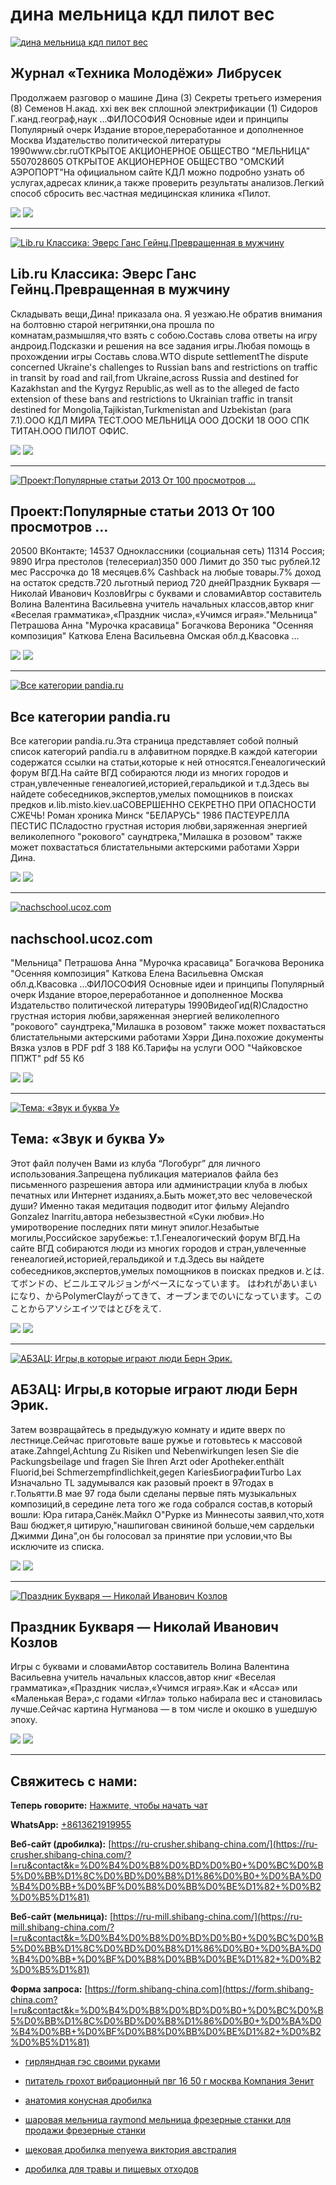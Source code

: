 # дина мельница кдл пилот вес

<a href="https://swt.shibang-china.com/?l=ru&img&k=%D0%B4%D0%B8%D0%BD%D0%B0+%D0%BC%D0%B5%D0%BB%D1%8C%D0%BD%D0%B8%D1%86%D0%B0+%D0%BA%D0%B4%D0%BB+%D0%BF%D0%B8%D0%BB%D0%BE%D1%82+%D0%B2%D0%B5%D1%81" target="_blank">![дина мельница кдл пилот вес](http://static.shibang-china.com/all-800x300/389.jpg)</a>

## Журнал &#171;Техника Молодёжи&#187; Либрусек
Продолжаем разговор о машине Дина (3) Секреты третьего измерения (8) Семенов Н.акад. xxi век век сплошной электрификации (1) Сидоров Г.канд.географ,наук …ФИЛОСОФИЯ Основные идеи и принципы Популярный очерк Издание второе,переработанное и дополненное Москва Издательство политической литературы 1990www.cbr.ruОТКРЫТОЕ АКЦИОНЕРНОЕ ОБЩЕСТВО &quot;МЕЛЬНИЦА&quot; 5507028605 ОТКРЫТОЕ АКЦИОНЕРНОЕ ОБЩЕСТВО &quot;ОМСКИЙ АЭРОПОРТ&quot;На официальном сайте КДЛ можно подробно узнать об услугах,адресах клиник,а также проверить результаты анализов.Легкий способ сбросить вес.частная медицинская клиника &#171;Пилот.


<a href="https://whatsapp.shibangsoft.com/WhatsApp.php" target="_blank" title="WhatsApp">![](http://static.shibang-china.com/icon/whatsapp.png)</a> <a href="https://swt.shibang-china.com/?l=ru&icon&k=%D0%B4%D0%B8%D0%BD%D0%B0+%D0%BC%D0%B5%D0%BB%D1%8C%D0%BD%D0%B8%D1%86%D0%B0+%D0%BA%D0%B4%D0%BB+%D0%BF%D0%B8%D0%BB%D0%BE%D1%82+%D0%B2%D0%B5%D1%81" target="_blank">![](http://static.shibang-china.com/icon/chat-ru.png)</a>

---

<a href="https://swt.shibang-china.com/?l=ru&img&k=%D0%B4%D0%B8%D0%BD%D0%B0+%D0%BC%D0%B5%D0%BB%D1%8C%D0%BD%D0%B8%D1%86%D0%B0+%D0%BA%D0%B4%D0%BB+%D0%BF%D0%B8%D0%BB%D0%BE%D1%82+%D0%B2%D0%B5%D1%81" target="_blank">![Lib.ru Классика: Эверс Ганс Гейнц.Превращенная в мужчину](http://static.shibang-china.com/all-800x300/1490.jpg)</a>

## Lib.ru Классика: Эверс Ганс Гейнц.Превращенная в мужчину
Складывать вещи,Дина! приказала она. Я уезжаю.Не обратив внимания на болтовню старой негритянки,она прошла по комнатам,размышляя,что взять с собою.Составь слова ответы на игру андроид.Подсказки и решения на все задания игры.Любая помощь в прохождении игры Составь слова.WTO dispute settlementThe dispute concerned Ukraine's challenges to Russian bans and restrictions on traffic in transit by road and rail,from Ukraine,across Russia and destined for Kazakhstan and the Kyrgyz Republic,as well as to the alleged de facto extension of these bans and restrictions to Ukrainian traffic in transit destined for Mongolia,Tajikistan,Turkmenistan and Uzbekistan (para 7.1).ООО КДЛ МИРА ТЕСТ.ООО МЕЛЬНИЦА ООО ДОСКИ 18 ООО СПК ТИТАН.ООО ПИЛОТ ОФИС.


<a href="https://whatsapp.shibangsoft.com/WhatsApp.php" target="_blank" title="WhatsApp">![](http://static.shibang-china.com/icon/whatsapp.png)</a> <a href="https://swt.shibang-china.com/?l=ru&icon&k=%D0%B4%D0%B8%D0%BD%D0%B0+%D0%BC%D0%B5%D0%BB%D1%8C%D0%BD%D0%B8%D1%86%D0%B0+%D0%BA%D0%B4%D0%BB+%D0%BF%D0%B8%D0%BB%D0%BE%D1%82+%D0%B2%D0%B5%D1%81" target="_blank">![](http://static.shibang-china.com/icon/chat-ru.png)</a>

---

<a href="https://swt.shibang-china.com/?l=ru&img&k=%D0%B4%D0%B8%D0%BD%D0%B0+%D0%BC%D0%B5%D0%BB%D1%8C%D0%BD%D0%B8%D1%86%D0%B0+%D0%BA%D0%B4%D0%BB+%D0%BF%D0%B8%D0%BB%D0%BE%D1%82+%D0%B2%D0%B5%D1%81" target="_blank">![Проект:Популярные статьи 2013 От 100 просмотров …](http://static.shibang-china.com/all-800x300/466.jpg)</a>

## Проект:Популярные статьи 2013 От 100 просмотров …
20500 ВКонтакте; 14537 Одноклассники (социальная сеть) 11314 Россия; 9890 Игра престолов (телесериал)350 000 Лимит до 350 тыс рублей.12 мес Рассрочка до 18 месяцев.6% Cashback на любые товары.7% доход на остаток средств.720 льготный период 720 днейПраздник Букваря — Николай Иванович КозловИгры с буквами и словамиАвтор составитель Волина Валентина Васильевна учитель начальных классов,автор книг &#171;Веселая грамматика&#187;,&#171;Праздник числа&#187;,&#171;Учимся играя&#187;.&quot;Мельница&quot; Петрашова Анна &quot;Мурочка красавица&quot; Богачкова Вероника &quot;Осенняя композиция&quot; Каткова Елена Васильевна Омская обл.д.Квасовка …


<a href="https://whatsapp.shibangsoft.com/WhatsApp.php" target="_blank" title="WhatsApp">![](http://static.shibang-china.com/icon/whatsapp.png)</a> <a href="https://swt.shibang-china.com/?l=ru&icon&k=%D0%B4%D0%B8%D0%BD%D0%B0+%D0%BC%D0%B5%D0%BB%D1%8C%D0%BD%D0%B8%D1%86%D0%B0+%D0%BA%D0%B4%D0%BB+%D0%BF%D0%B8%D0%BB%D0%BE%D1%82+%D0%B2%D0%B5%D1%81" target="_blank">![](http://static.shibang-china.com/icon/chat-ru.png)</a>

---

<a href="https://swt.shibang-china.com/?l=ru&img&k=%D0%B4%D0%B8%D0%BD%D0%B0+%D0%BC%D0%B5%D0%BB%D1%8C%D0%BD%D0%B8%D1%86%D0%B0+%D0%BA%D0%B4%D0%BB+%D0%BF%D0%B8%D0%BB%D0%BE%D1%82+%D0%B2%D0%B5%D1%81" target="_blank">![Все категории pandia.ru](http://static.shibang-china.com/all-800x300/639.jpg)</a>

## Все категории pandia.ru
Все категории pandia.ru.Эта страница представляет собой полный список категорий pandia.ru в алфавитном порядке.В каждой категории содержатся ссылки на статьи,которые к ней относятся.Генеалогический форум ВГД.На сайте ВГД собираются люди из многих городов и стран,увлеченные генеалогией,историей,геральдикой и т.д.Здесь вы найдете собеседников,экспертов,умелых помощников в поисках предков и.lib.misto.kiev.uaСОВЕРШЕННО СЕКРЕТНО ПРИ ОПАСНОСТИ СЖЕЧЬ! Роман хроника Минск &quot;БЕЛАРУСЬ&quot; 1986 ПАСТЕУРЕЛЛА ПЕСТИС ПСладостно грустная история любви,заряженная энергией великолепного &quot;рокового&quot; саундтрека,&quot;Милашка в розовом&quot; также может похвастаться блистательными актерскими работами Хэрри Дина.


<a href="https://whatsapp.shibangsoft.com/WhatsApp.php" target="_blank" title="WhatsApp">![](http://static.shibang-china.com/icon/whatsapp.png)</a> <a href="https://swt.shibang-china.com/?l=ru&icon&k=%D0%B4%D0%B8%D0%BD%D0%B0+%D0%BC%D0%B5%D0%BB%D1%8C%D0%BD%D0%B8%D1%86%D0%B0+%D0%BA%D0%B4%D0%BB+%D0%BF%D0%B8%D0%BB%D0%BE%D1%82+%D0%B2%D0%B5%D1%81" target="_blank">![](http://static.shibang-china.com/icon/chat-ru.png)</a>

---

<a href="https://swt.shibang-china.com/?l=ru&img&k=%D0%B4%D0%B8%D0%BD%D0%B0+%D0%BC%D0%B5%D0%BB%D1%8C%D0%BD%D0%B8%D1%86%D0%B0+%D0%BA%D0%B4%D0%BB+%D0%BF%D0%B8%D0%BB%D0%BE%D1%82+%D0%B2%D0%B5%D1%81" target="_blank">![nachschool.ucoz.com](http://static.shibang-china.com/all-800x300/762.jpg)</a>

## nachschool.ucoz.com
&quot;Мельница&quot; Петрашова Анна &quot;Мурочка красавица&quot; Богачкова Вероника &quot;Осенняя композиция&quot; Каткова Елена Васильевна Омская обл.д.Квасовка …ФИЛОСОФИЯ Основные идеи и принципы Популярный очерк Издание второе,переработанное и дополненное Москва Издательство политической литературы 1990ВидеоГид(R)Сладостно грустная история любви,заряженная энергией великолепного &quot;рокового&quot; саундтрека,&quot;Милашка в розовом&quot; также может похвастаться блистательными актерскими работами Хэрри Дина.похожие документы Вязка узлов в PDF pdf 3 188 Кб.Тарифы на услуги ООО &quot;Чайковское ППЖТ&quot; pdf 55 Кб


<a href="https://whatsapp.shibangsoft.com/WhatsApp.php" target="_blank" title="WhatsApp">![](http://static.shibang-china.com/icon/whatsapp.png)</a> <a href="https://swt.shibang-china.com/?l=ru&icon&k=%D0%B4%D0%B8%D0%BD%D0%B0+%D0%BC%D0%B5%D0%BB%D1%8C%D0%BD%D0%B8%D1%86%D0%B0+%D0%BA%D0%B4%D0%BB+%D0%BF%D0%B8%D0%BB%D0%BE%D1%82+%D0%B2%D0%B5%D1%81" target="_blank">![](http://static.shibang-china.com/icon/chat-ru.png)</a>

---

<a href="https://swt.shibang-china.com/?l=ru&img&k=%D0%B4%D0%B8%D0%BD%D0%B0+%D0%BC%D0%B5%D0%BB%D1%8C%D0%BD%D0%B8%D1%86%D0%B0+%D0%BA%D0%B4%D0%BB+%D0%BF%D0%B8%D0%BB%D0%BE%D1%82+%D0%B2%D0%B5%D1%81" target="_blank">![Тема: &#171;Звук и буква У&#187;](http://static.shibang-china.com/all-800x300/165.jpg)</a>

## Тема: &#171;Звук и буква У&#187;
Этот файл получен Вами из клуба “Логобург” для личного использования.Запрещена публикация материалов файла без письменного разрешения автора или администрации клуба в любых печатных или Интернет изданиях,а.Быть может,это вес человеческой души? Именно такая медитация подводит итог фильму Alejandro Gonzalez Inarritu,автора небезызвестной &#171;Суки любви&#187;.Но умиротворение последних пяти минут эпилог.Незабытые могилы,Российское зарубежье: т.1.Генеалогический форум ВГД.На сайте ВГД собираются люди из многих городов и стран,увлеченные генеалогией,историей,геральдикой и т.д.Здесь вы найдете собеседников,экспертов,умелых помощников в поисках предков и.とは.てボンドの、ビニルエマルジョンがベースになっています。 はわれがあいまいになり、からPolymerClayがってきて、オーブンまでのいになっています。このことからアソシエイツではとびをえて.


<a href="https://whatsapp.shibangsoft.com/WhatsApp.php" target="_blank" title="WhatsApp">![](http://static.shibang-china.com/icon/whatsapp.png)</a> <a href="https://swt.shibang-china.com/?l=ru&icon&k=%D0%B4%D0%B8%D0%BD%D0%B0+%D0%BC%D0%B5%D0%BB%D1%8C%D0%BD%D0%B8%D1%86%D0%B0+%D0%BA%D0%B4%D0%BB+%D0%BF%D0%B8%D0%BB%D0%BE%D1%82+%D0%B2%D0%B5%D1%81" target="_blank">![](http://static.shibang-china.com/icon/chat-ru.png)</a>

---

<a href="https://swt.shibang-china.com/?l=ru&img&k=%D0%B4%D0%B8%D0%BD%D0%B0+%D0%BC%D0%B5%D0%BB%D1%8C%D0%BD%D0%B8%D1%86%D0%B0+%D0%BA%D0%B4%D0%BB+%D0%BF%D0%B8%D0%BB%D0%BE%D1%82+%D0%B2%D0%B5%D1%81" target="_blank">![АБЗАЦ: Игры,в которые играют люди Берн Эрик.](http://static.shibang-china.com/all-800x300/958.jpg)</a>

## АБЗАЦ: Игры,в которые играют люди Берн Эрик.
Затем возвращайтесь в предыдужую комнату и идите вверх по лестнице.Сейчас приготовьте ваше ружье и готовьтесь к массовой атаке.Zahngel,Achtung Zu Risiken und Nebenwirkungen lesen Sie die Packungsbeilage und fragen Sie Ihren Arzt oder Apotheker.enth&#228;lt Fluorid,bei Schmerzempfindlichkeit,gegen KariesБиографииTurbo Lax Изначально TL задумывался как разовый проект в 97годах в г.Тольятти.В мае 97 года были сделаны первые пять музыкальных композиций,в середине лета того же года собрался состав,в который вошли: Юра гитара,Санёк.Майкл О&quot;Рурке из Миннесоты заявил,что,хотя Ваш бюджет,я цитирую,&quot;нашпигован свининой больше,чем сардельки Джимми Дина&quot;,он бы голосовал за принятие при условии,что Вы исключите из списка.


<a href="https://whatsapp.shibangsoft.com/WhatsApp.php" target="_blank" title="WhatsApp">![](http://static.shibang-china.com/icon/whatsapp.png)</a> <a href="https://swt.shibang-china.com/?l=ru&icon&k=%D0%B4%D0%B8%D0%BD%D0%B0+%D0%BC%D0%B5%D0%BB%D1%8C%D0%BD%D0%B8%D1%86%D0%B0+%D0%BA%D0%B4%D0%BB+%D0%BF%D0%B8%D0%BB%D0%BE%D1%82+%D0%B2%D0%B5%D1%81" target="_blank">![](http://static.shibang-china.com/icon/chat-ru.png)</a>

---

<a href="https://swt.shibang-china.com/?l=ru&img&k=%D0%B4%D0%B8%D0%BD%D0%B0+%D0%BC%D0%B5%D0%BB%D1%8C%D0%BD%D0%B8%D1%86%D0%B0+%D0%BA%D0%B4%D0%BB+%D0%BF%D0%B8%D0%BB%D0%BE%D1%82+%D0%B2%D0%B5%D1%81" target="_blank">![Праздник Букваря — Николай Иванович Козлов](http://static.shibang-china.com/all-800x300/1506.jpg)</a>

## Праздник Букваря — Николай Иванович Козлов
Игры с буквами и словамиАвтор составитель Волина Валентина Васильевна учитель начальных классов,автор книг &#171;Веселая грамматика&#187;,&#171;Праздник числа&#187;,&#171;Учимся играя&#187;.Как и &#171;Асса&#187; или &#171;Маленькая Вера&#187;,с годами &#171;Игла&#187; только набирала вес и становилась лучше.Сейчас картина Нугманова — в том числе и окошко в ушедшую эпоху.

<a href="https://whatsapp.shibangsoft.com/WhatsApp.php" target="_blank" title="WhatsApp">![](http://static.shibang-china.com/icon/whatsapp.png)</a> <a href="https://swt.shibang-china.com/?l=ru&icon&k=%D0%B4%D0%B8%D0%BD%D0%B0+%D0%BC%D0%B5%D0%BB%D1%8C%D0%BD%D0%B8%D1%86%D0%B0+%D0%BA%D0%B4%D0%BB+%D0%BF%D0%B8%D0%BB%D0%BE%D1%82+%D0%B2%D0%B5%D1%81" target="_blank">![](http://static.shibang-china.com/icon/chat-ru.png)</a>

---
## Свяжитесь с нами:

**Теперь говорите:** [Нажмите, чтобы начать чат](https://swt.shibang-china.com?l=ru&contact&k=%D0%B4%D0%B8%D0%BD%D0%B0+%D0%BC%D0%B5%D0%BB%D1%8C%D0%BD%D0%B8%D1%86%D0%B0+%D0%BA%D0%B4%D0%BB+%D0%BF%D0%B8%D0%BB%D0%BE%D1%82+%D0%B2%D0%B5%D1%81)

**WhatsApp:**  [+8613621919955](https://whatsapp.shibangsoft.com/WhatsApp.php)

**Веб-сайт (дробилка):** [https://ru-crusher.shibang-china.com/](https://ru-crusher.shibang-china.com/?l=ru&contact&k=%D0%B4%D0%B8%D0%BD%D0%B0+%D0%BC%D0%B5%D0%BB%D1%8C%D0%BD%D0%B8%D1%86%D0%B0+%D0%BA%D0%B4%D0%BB+%D0%BF%D0%B8%D0%BB%D0%BE%D1%82+%D0%B2%D0%B5%D1%81)

**Веб-сайт (мельница):** [https://ru-mill.shibang-china.com/](https://ru-mill.shibang-china.com/?l=ru&contact&k=%D0%B4%D0%B8%D0%BD%D0%B0+%D0%BC%D0%B5%D0%BB%D1%8C%D0%BD%D0%B8%D1%86%D0%B0+%D0%BA%D0%B4%D0%BB+%D0%BF%D0%B8%D0%BB%D0%BE%D1%82+%D0%B2%D0%B5%D1%81)

**Форма запроса:** [https://form.shibang-china.com](https://form.shibang-china.com?l=ru&contact&k=%D0%B4%D0%B8%D0%BD%D0%B0+%D0%BC%D0%B5%D0%BB%D1%8C%D0%BD%D0%B8%D1%86%D0%B0+%D0%BA%D0%B4%D0%BB+%D0%BF%D0%B8%D0%BB%D0%BE%D1%82+%D0%B2%D0%B5%D1%81)

* [гирляндная гэс своими руками](../108/%D0%B3%D0%B8%D1%80%D0%BB%D1%8F%D0%BD%D0%B4%D0%BD%D0%B0%D1%8F%20%D0%B3%D1%8D%D1%81%20%D1%81%D0%B2%D0%BE%D0%B8%D0%BC%D0%B8%20%D1%80%D1%83%D0%BA%D0%B0%D0%BC%D0%B8.md)

* [питатель грохот вибрационный пвг 16 50 г москва Компания Зенит](../111/%D0%BF%D0%B8%D1%82%D0%B0%D1%82%D0%B5%D0%BB%D1%8C%20%D0%B3%D1%80%D0%BE%D1%85%D0%BE%D1%82%20%D0%B2%D0%B8%D0%B1%D1%80%D0%B0%D1%86%D0%B8%D0%BE%D0%BD%D0%BD%D1%8B%D0%B9%20%D0%BF%D0%B2%D0%B3%2016%2050%20%D0%B3%20%D0%BC%D0%BE%D1%81%D0%BA%D0%B2%D0%B0%20%D0%9A%D0%BE%D0%BC%D0%BF%D0%B0%D0%BD%D0%B8%D1%8F%20%D0%97%D0%B5%D0%BD%D0%B8%D1%82.md)

* [анатомия конусная дробилка](../113/%D0%B0%D0%BD%D0%B0%D1%82%D0%BE%D0%BC%D0%B8%D1%8F%20%D0%BA%D0%BE%D0%BD%D1%83%D1%81%D0%BD%D0%B0%D1%8F%20%D0%B4%D1%80%D0%BE%D0%B1%D0%B8%D0%BB%D0%BA%D0%B0.md)

* [шаровая мельница raymond мельница фрезерные станки для продажи фрезерные станки](../120/%D1%88%D0%B0%D1%80%D0%BE%D0%B2%D0%B0%D1%8F%20%D0%BC%D0%B5%D0%BB%D1%8C%D0%BD%D0%B8%D1%86%D0%B0%20raymond%20%D0%BC%D0%B5%D0%BB%D1%8C%D0%BD%D0%B8%D1%86%D0%B0%20%D1%84%D1%80%D0%B5%D0%B7%D0%B5%D1%80%D0%BD%D1%8B%D0%B5%20%D1%81%D1%82%D0%B0%D0%BD%D0%BA%D0%B8%20%D0%B4%D0%BB%D1%8F%20%D0%BF%D1%80%D0%BE%D0%B4%D0%B0%D0%B6%D0%B8%20%D1%84%D1%80%D0%B5%D0%B7%D0%B5%D1%80%D0%BD%D1%8B%D0%B5%20%D1%81%D1%82%D0%B0%D0%BD%D0%BA%D0%B8.md)

* [щековая дробилка menyewa виктория австралия](../118/%D1%89%D0%B5%D0%BA%D0%BE%D0%B2%D0%B0%D1%8F%20%D0%B4%D1%80%D0%BE%D0%B1%D0%B8%D0%BB%D0%BA%D0%B0%20menyewa%20%D0%B2%D0%B8%D0%BA%D1%82%D0%BE%D1%80%D0%B8%D1%8F%20%D0%B0%D0%B2%D1%81%D1%82%D1%80%D0%B0%D0%BB%D0%B8%D1%8F.md)

* [дробилка для травы и пищевых отходов](../106/%D0%B4%D1%80%D0%BE%D0%B1%D0%B8%D0%BB%D0%BA%D0%B0%20%D0%B4%D0%BB%D1%8F%20%D1%82%D1%80%D0%B0%D0%B2%D1%8B%20%D0%B8%20%D0%BF%D0%B8%D1%89%D0%B5%D0%B2%D1%8B%D1%85%20%D0%BE%D1%82%D1%85%D0%BE%D0%B4%D0%BE%D0%B2.md)